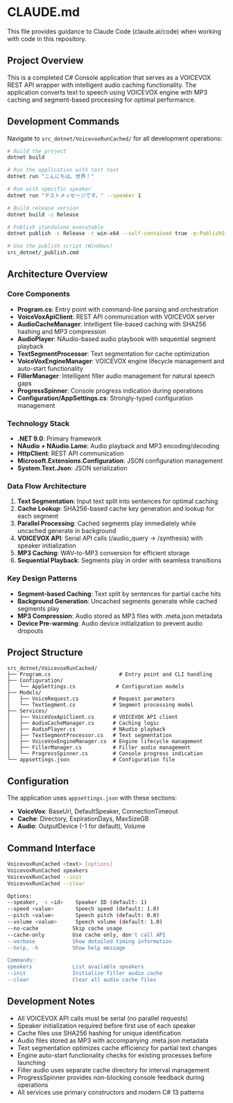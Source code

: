 # CLAUDE.md

This file provides guidance to Claude Code (claude.ai/code) when working with code in this repository.

## Project Overview

This is a completed C# Console application that serves as a VOICEVOX REST API wrapper with intelligent audio caching functionality. The application converts text to speech using VOICEVOX engine with MP3 caching and segment-based processing for optimal performance.

## Development Commands

Navigate to `src_dotnet/VoicevoxRunCached/` for all development operations:

```bash
# Build the project
dotnet build

# Run the application with test text
dotnet run "こんにちは、世界！"

# Run with specific speaker
dotnet run "テストメッセージです。" --speaker 1

# Build release version
dotnet build -c Release

# Publish standalone executable
dotnet publish -c Release -r win-x64 --self-contained true -p:PublishSingleFile=true -o ./publish

# Use the publish script (Windows)
src_dotnet/_publish.cmd
```

## Architecture Overview

### Core Components
- **Program.cs**: Entry point with command-line parsing and orchestration
- **VoiceVoxApiClient**: REST API communication with VOICEVOX server
- **AudioCacheManager**: Intelligent file-based caching with SHA256 hashing and MP3 compression
- **AudioPlayer**: NAudio-based audio playbook with sequential segment playback
- **TextSegmentProcessor**: Text segmentation for cache optimization
- **VoiceVoxEngineManager**: VOICEVOX engine lifecycle management and auto-start functionality
- **FillerManager**: Intelligent filler audio management for natural speech gaps
- **ProgressSpinner**: Console progress indication during operations
- **Configuration/AppSettings.cs**: Strongly-typed configuration management

### Technology Stack
- **.NET 9.0**: Primary framework
- **NAudio + NAudio.Lame**: Audio playback and MP3 encoding/decoding
- **HttpClient**: REST API communication
- **Microsoft.Extensions.Configuration**: JSON configuration management
- **System.Text.Json**: JSON serialization

### Data Flow Architecture
1. **Text Segmentation**: Input text split into sentences for optimal caching
2. **Cache Lookup**: SHA256-based cache key generation and lookup for each segment
3. **Parallel Processing**: Cached segments play immediately while uncached generate in background
4. **VOICEVOX API**: Serial API calls (/audio_query → /synthesis) with speaker initialization
5. **MP3 Caching**: WAV-to-MP3 conversion for efficient storage
6. **Sequential Playback**: Segments play in order with seamless transitions

### Key Design Patterns
- **Segment-based Caching**: Text split by sentences for partial cache hits
- **Background Generation**: Uncached segments generate while cached segments play
- **MP3 Compression**: Audio stored as MP3 files with .meta.json metadata
- **Device Pre-warming**: Audio device initialization to prevent audio dropouts

## Project Structure

```
src_dotnet/VoicevoxRunCached/
├── Program.cs                      # Entry point and CLI handling
├── Configuration/
│   └── AppSettings.cs             # Configuration models
├── Models/
│   ├── VoiceRequest.cs           # Request parameters
│   └── TextSegment.cs            # Segment processing model
├── Services/
│   ├── VoiceVoxApiClient.cs      # VOICEVOX API client
│   ├── AudioCacheManager.cs      # Caching logic
│   ├── AudioPlayer.cs            # NAudio playback
│   ├── TextSegmentProcessor.cs   # Text segmentation
│   ├── VoiceVoxEngineManager.cs  # Engine lifecycle management
│   ├── FillerManager.cs          # Filler audio management
│   └── ProgressSpinner.cs        # Console progress indication
└── appsettings.json              # Configuration file
```

## Configuration

The application uses `appsettings.json` with these sections:
- **VoiceVox**: BaseUrl, DefaultSpeaker, ConnectionTimeout
- **Cache**: Directory, ExpirationDays, MaxSizeGB
- **Audio**: OutputDevice (-1 for default), Volume

## Command Interface

```bash
VoicevoxRunCached <text> [options]
VoicevoxRunCached speakers
VoicevoxRunCached --init
VoicevoxRunCached --clear

Options:
--speaker, -s <id>    Speaker ID (default: 1)
--speed <value>       Speech speed (default: 1.0)
--pitch <value>       Speech pitch (default: 0.0)
--volume <value>      Speech volume (default: 1.0)
--no-cache           Skip cache usage
--cache-only         Use cache only, don't call API
--verbose            Show detailed timing information
--help, -h           Show help message

Commands:
speakers             List available speakers
--init               Initialize filler audio cache
--clear              Clear all audio cache files
```

## Development Notes

- All VOICEVOX API calls must be serial (no parallel requests)
- Speaker initialization required before first use of each speaker  
- Cache files use SHA256 hashing for unique identification
- Audio files stored as MP3 with accompanying .meta.json metadata
- Text segmentation optimizes cache efficiency for partial text changes
- Engine auto-start functionality checks for existing processes before launching
- Filler audio uses separate cache directory for interval management
- ProgressSpinner provides non-blocking console feedback during operations
- All services use primary constructors and modern C# 13 patterns